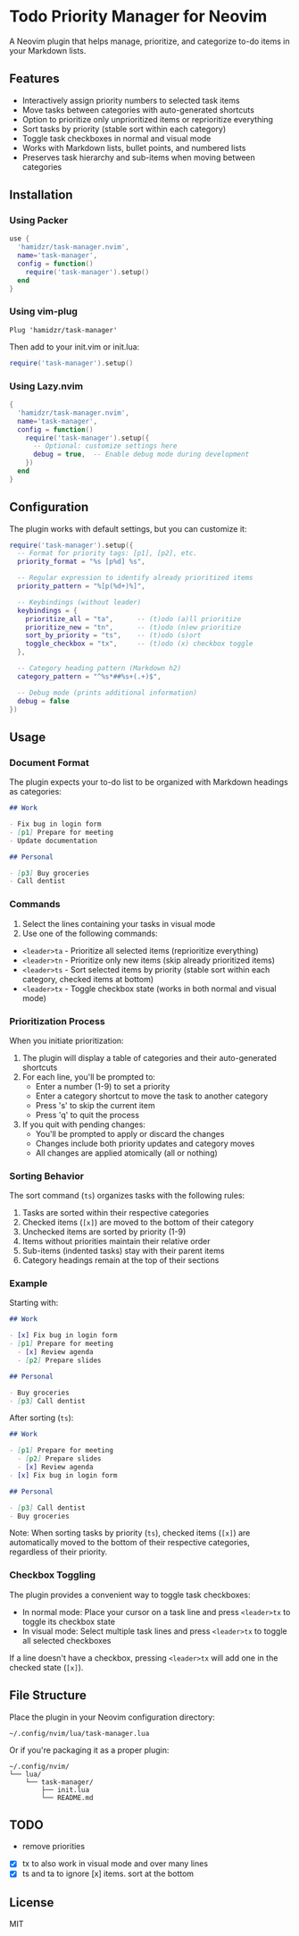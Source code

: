 # Todo Priority Manager for Neovim

A Neovim plugin that helps manage, prioritize, and categorize to-do items in your Markdown lists.

## Features

- Interactively assign priority numbers to selected task items
- Move tasks between categories with auto-generated shortcuts
- Option to prioritize only unprioritized items or reprioritize everything
- Sort tasks by priority (stable sort within each category)
- Toggle task checkboxes in normal and visual mode
- Works with Markdown lists, bullet points, and numbered lists
- Preserves task hierarchy and sub-items when moving between categories

## Installation

### Using Packer

```lua
use {
  'hamidzr/task-manager.nvim',
  name='task-manager',
  config = function()
    require('task-manager').setup()
  end
}
```

### Using vim-plug

```vim
Plug 'hamidzr/task-manager'
```

Then add to your init.vim or init.lua:

```lua
require('task-manager').setup()
```

### Using Lazy.nvim

```lua
{
  'hamidzr/task-manager.nvim',
  name='task-manager',
  config = function()
    require('task-manager').setup({
      -- Optional: customize settings here
      debug = true,  -- Enable debug mode during development
    })
  end
}
```

## Configuration

The plugin works with default settings, but you can customize it:

```lua
require('task-manager').setup({
  -- Format for priority tags: [p1], [p2], etc.
  priority_format = "%s [p%d] %s",

  -- Regular expression to identify already prioritized items
  priority_pattern = "%[p(%d+)%]",

  -- Keybindings (without leader)
  keybindings = {
    prioritize_all = "ta",      -- (t)odo (a)ll prioritize
    prioritize_new = "tn",      -- (t)odo (n)ew prioritize
    sort_by_priority = "ts",    -- (t)odo (s)ort
    toggle_checkbox = "tx",     -- (t)odo (x) checkbox toggle
  },

  -- Category heading pattern (Markdown h2)
  category_pattern = "^%s*##%s+(.+)$",

  -- Debug mode (prints additional information)
  debug = false
})
```

## Usage

### Document Format

The plugin expects your to-do list to be organized with Markdown headings as categories:

```markdown
## Work

- Fix bug in login form
- [p1] Prepare for meeting
- Update documentation

## Personal

- [p3] Buy groceries
- Call dentist
```

### Commands

1. Select the lines containing your tasks in visual mode
2. Use one of the following commands:

- `<leader>ta` - Prioritize all selected items (reprioritize everything)
- `<leader>tn` - Prioritize only new items (skip already prioritized items)
- `<leader>ts` - Sort selected items by priority (stable sort within each category, checked items at bottom)
- `<leader>tx` - Toggle checkbox state (works in both normal and visual mode)

### Prioritization Process

When you initiate prioritization:

1. The plugin will display a table of categories and their auto-generated shortcuts
2. For each line, you'll be prompted to:
   - Enter a number (1-9) to set a priority
   - Enter a category shortcut to move the task to another category
   - Press 's' to skip the current item
   - Press 'q' to quit the process
3. If you quit with pending changes:
   - You'll be prompted to apply or discard the changes
   - Changes include both priority updates and category moves
   - All changes are applied atomically (all or nothing)

### Sorting Behavior

The sort command (`ts`) organizes tasks with the following rules:

1. Tasks are sorted within their respective categories
2. Checked items (`[x]`) are moved to the bottom of their category
3. Unchecked items are sorted by priority (1-9)
4. Items without priorities maintain their relative order
5. Sub-items (indented tasks) stay with their parent items
6. Category headings remain at the top of their sections

### Example

Starting with:

```markdown
## Work

- [x] Fix bug in login form
- [p1] Prepare for meeting
  - [x] Review agenda
  - [p2] Prepare slides

## Personal

- Buy groceries
- [p3] Call dentist
```

After sorting (`ts`):

```markdown
## Work

- [p1] Prepare for meeting
  - [p2] Prepare slides
  - [x] Review agenda
- [x] Fix bug in login form

## Personal

- [p3] Call dentist
- Buy groceries
```

Note: When sorting tasks by priority (`ts`), checked items (`[x]`) are automatically moved to the bottom of their respective categories, regardless of their priority.

### Checkbox Toggling

The plugin provides a convenient way to toggle task checkboxes:

- In normal mode: Place your cursor on a task line and press `<leader>tx` to toggle its checkbox state
- In visual mode: Select multiple task lines and press `<leader>tx` to toggle all selected checkboxes

If a line doesn't have a checkbox, pressing `<leader>tx` will add one in the checked state (`[x]`).

## File Structure

Place the plugin in your Neovim configuration directory:

```
~/.config/nvim/lua/task-manager.lua
```

Or if you're packaging it as a proper plugin:

```
~/.config/nvim/
└── lua/
    └── task-manager/
        ├── init.lua
        └── README.md
```

## TODO
- remove priorities
- [x] tx to also work in visual mode and over many lines
- [x] ts and ta to ignore [x] items. sort at the bottom

## License

MIT
